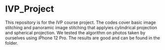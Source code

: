 # IVP_Project

This repository is for the IVP course project. The codes cover basic image stitching and panoramic image stitching that applyies cylindrical projection and spherical projection. We tested the algorithm on photos taken by ourselves using iPhone 12 Pro. The results are good and can be found in the folder.
